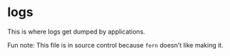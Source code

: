 logs
====
This is where logs get dumped by applications.

Fun note: This file is in source control because `fern` doesn't like making it.

